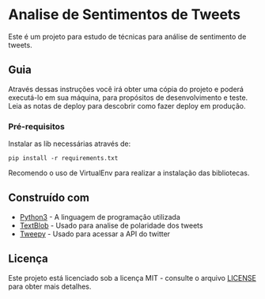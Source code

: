 # Analise de Sentimentos de Tweets

Este é um projeto para estudo de técnicas para análise de sentimento de tweets.

## Guia

Através dessas instruções você irá obter uma cópia do projeto e poderá executá-lo em sua máquina, para propósitos de desenvolvimento e teste. Leia as notas de deploy para descobrir como fazer deploy em produção.

### Pré-requisitos

Instalar as lib necessárias através de:

```
pip install -r requirements.txt
```

Recomendo o uso de VirtualEnv para realizar a instalação das bibliotecas.

## Construído com

* [Python3](http://www.dropwizard.io/1.0.2/docs/) - A linguagem de programação utilizada
* [TextBlob](https://textblob.readthedocs.io/) - Usado para analise de polaridade dos tweets
* [Tweepy](https://www.tweepy.org/) - Usado para acessar a API do twitter

## Licença

Este projeto está licenciado sob a licença MIT - consulte o arquivo [LICENSE](LICENSE) para obter mais detalhes.
